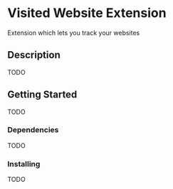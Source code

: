 # Visited Website Extension

Extension which lets you track your websites

## Description
TODO

## Getting Started
TODO

### Dependencies
TODO

### Installing
TODO

